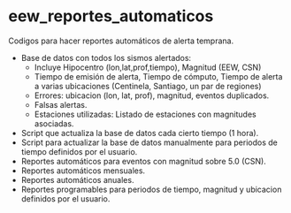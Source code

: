 # eew_reportes_automaticos

Codigos para hacer reportes automáticos de alerta temprana.

- Base de datos con todos los sismos alertados:
    - Incluye Hipocentro (lon,lat,prof,tiempo), Magnitud (EEW, CSN)
    - Tiempo de emisión de alerta, Tiempo de cómputo, Tiempo de alerta a varias ubicaciones (Centinela, Santiago, un par de regiones)
    - Errores: ubicacion (lon, lat, prof), magnitud, eventos duplicados.
    - Falsas alertas.
    - Estaciones utilizadas: Listado de estaciones con magnitudes asociadas.
- Script que actualiza la base de datos cada cierto tiempo (1 hora).
- Script para actualizar la base de datos manualmente para periodos de tiempo definidos por el usuario.
- Reportes automáticos para eventos con magnitud sobre 5.0 (CSN).
- Reportes automáticos mensuales.
- Reportes automáticos anuales.
- Reportes programables para periodos de tiempo, magnitud y ubicacion definidos por el usuario.




